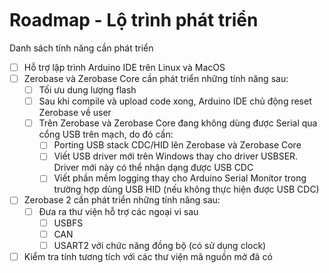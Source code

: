 <br>
<br>
<br>

# Roadmap - Lộ trình phát triển

Danh sách tính năng cần phát triển
- [ ] Hỗ trợ lập trình Arduino IDE trên Linux và MacOS
- [ ] Zerobase và Zerobase Core cần phát triển những tính năng sau:
    - [ ] Tối ưu dung lượng flash
    - [ ] Sau khi compile và upload code xong, Arduino IDE chủ động reset Zerobase về user 
    - [ ] Trên Zerobase và Zerobase Core đang không dùng được Serial qua cổng USB trên mạch, do đó cần:
        - [ ] Porting USB stack CDC/HID lên Zerobase và Zerobase Core
        - [ ] Viết USB driver mới trên Windows thay cho driver USBSER. Driver mới này có thể nhận dạng được USB CDC
        - [ ] Viết phần mềm logging thay cho Arduino Serial Monitor trong trường hợp dùng USB HID (nếu không thực hiện được USB CDC)
- [ ] Zerobase 2 cần phát triển những tính năng sau:
    - [ ] Đưa ra thư viện hỗ trợ các ngoại vi sau
        - [ ] USBFS
        - [ ] CAN
        - [ ] USART2 với chức năng đồng bộ (có sử dụng clock)
- [ ] Kiểm tra tính tương tích với các thư viện mã nguồn mở đã có
